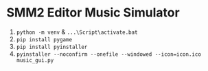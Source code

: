 # SMM2 Editor Music Simulator

1. ``python -m venv`` & ``...\Script\activate.bat``
2. ``pip install pygame``
3. ``pip install pyinstaller``
4. ``pyinstaller --noconfirm --onefile --windowed --icon=icon.ico music_gui.py``
